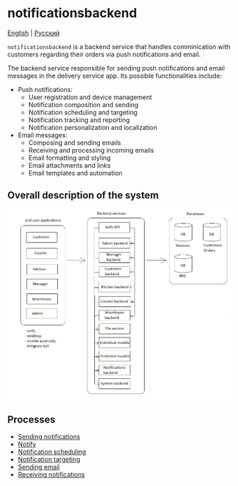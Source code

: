 # notificationsbackend

[English](notificationsbackend.md) | [Русский](notificationsbackend.ru.md)

`notificationsbackend` is a backend service that handles comminication with customers regarding their orders via push notifications and email.

The backend service responsible for sending push notifications and email messages in the delivery service app. Its possible functionalities include:

- Push notifications:
    - User registration and device management
    - Notification composition and sending
    - Notification scheduling and targeting
    - Notification tracking and reporting
    - Notification personalization and localization
- Email messages:
    - Composing and sending emails
    - Receiving and processing incoming emails
    - Email formatting and styling
    - Email attachments and links
    - Email templates and automation

## Overall description of the system 

![system_overall](../img/system_overall.png)

## Processes 

- [Sending notifications](../processes/systembackend/sendnotifications.md)
- [Notify](../processes/notificationsbackend/sendpush.md)
- [Notification scheduling](../processes/notificationsbackend/notificationscheduling.md)
- [Notification targeting](../processes/notificationsbackend/notificationtargeting.md)
- [Sending email](../processes/notificationsbackend/sendemail.md)
- [Receiving notifications](../processes/notificationsbackend/getnotified.md)
